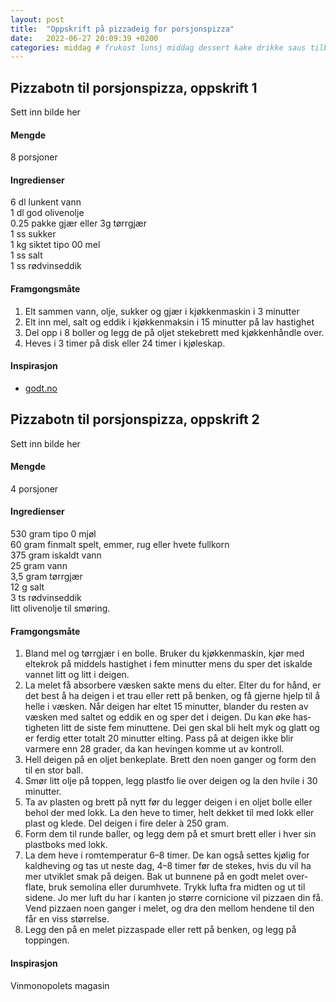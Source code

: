 ```yaml
---
layout: post
title:  "Oppskrift på pizzadeig for porsjonspizza"
date:   2022-06-27 20:09:39 +0200
categories: middag # frukost lunsj middag dessert kake drikke saus tilbehør
---
```


## Pizzabotn til porsjonspizza, oppskrift 1

Sett inn bilde her

#### Mengde
8 porsjoner

#### Ingredienser

6 dl lunkent vann<br>
1 dl god olivenolje<br>
0.25 pakke gjær eller 3g tørrgjær<br>
1 ss sukker<br>
1 kg siktet tipo 00 mel<br>
1 ss salt<br>
1 ss rødvinseddik<br>

#### Framgongsmåte

1. Elt sammen vann, olje, sukker og gjær i kjøkkenmaskin i 3 minutter
2. Elt inn mel, salt og eddik i kjøkkenmaksin i 15 minutter på lav hastighet
3. Del opp i 8 boller og legg de på oljet stekebrett med kjøkkenhåndle over. 
4. Heves i 3 timer på disk eller 24 timer i kjøleskap.

#### Inspirasjon

- [godt.no](https://www.godt.no/oppskrift/2449/pizzadeig-jan-vardoeens-pizzabunn)


## Pizzabotn til porsjonspizza, oppskrift 2

Sett inn bilde her

#### Mengde
4 porsjoner

#### Ingredienser

530 gram tipo 0 mjøl<br>
60 gram finmalt spelt, emmer, rug eller hvete fullkorn<br>
375 gram iskaldt vann<br>
25 gram vann<br>
3,5 gram tørrgjær<br>
12 g salt<br>
3 ts rødvinseddik<br>
litt olivenolje til smøring.<br>

#### Framgongsmåte

1. Bland mel og tørrgjær i en bolle. Bruker du kjøkkenmaskin, kjør med eltekrok på middels hastighet i fem minutter mens du sper det iskalde vannet litt og litt i dei­gen. 
2. La melet få absorbere væsken sakte mens du elter. Elter du for hånd, er det best å ha deigen i et trau eller rett på ben­ken, og få gjerne hjelp til å helle i væsken. Når deigen har eltet 15 minutter, blander du resten av væsken med saltet og eddik­ en og sper det i deigen. Du kan øke has­tigheten litt de siste fem minuttene. Dei­ gen skal bli helt myk og glatt og er ferdig etter totalt 20 minutter elting.  Pass på at deigen ikke blir varmere enn 28 grader, da kan hevingen komme ut av kontroll.
3. Hell deigen på en oljet benkeplate. Brett den noen ganger og form den til en stor ball. 
4. Smør litt olje på toppen, legg plastfo­ lie over deigen og la den hvile i 30 minutter. 
5. Ta av plasten og brett på nytt før du legger deigen i en oljet bolle eller behol­ der med lokk. La den heve to timer, helt dekket til med lokk eller plast og klede. Del deigen i fire deler à 250 gram. 
6. Form dem til runde baller, og legg dem på et smurt brett eller i hver sin plastboks med lokk. 
7. La dem heve i romtemperatur 6–8 timer. De kan også settes kjølig for kaldheving og tas ut neste dag, 4–8 timer før de stekes, hvis du vil ha mer utviklet smak på deigen. Bak ut bunnene på en godt melet over­ flate, bruk semolina eller durumhvete. Trykk lufta fra midten og ut til sidene. Jo mer luft du har i kanten jo større cornicione vil pizzaen din få. Vend pizzaen noen ganger i melet, og dra den mellom hendene til den får en viss størrelse. 
8. Legg den på en melet pizzaspade eller rett på benken, og legg på toppingen.

#### Inspirasjon
Vinmonopolets magasin
